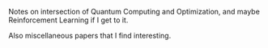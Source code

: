 Notes on intersection of Quantum Computing and Optimization, and maybe Reinforcement Learning if I get to it.

Also miscellaneous papers that I find interesting.
